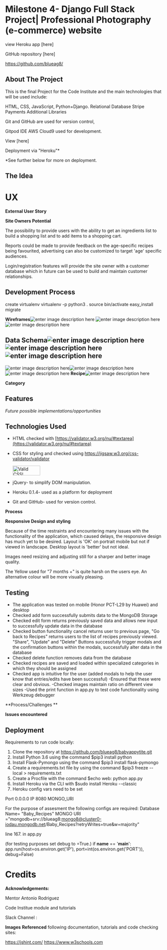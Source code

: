 
#  Milestone 4- Django Full Stack Project| Professional Photography (e-commerce) website


view Heroku app [here]



GitHub repository [here]

https://github.com/blueag8/

## About The Project

This is the final Project for the Code Institute and the main technologies that will be used include:
 
HTML, CSS, JavaScript, Python+Django.
Relational Database
Stripe Payments
Additional Libraries

Git and GitHub are used for version control,

Gitpod IDE
AWS Cloud9 used for development.

View [here]


Deployment via "Heroku"* 

*See further below for more on deployment.

## The Idea



# UX
**External User Story**



**Site Owners Potential**

The possibility to provide users with the ability to get an ingredients list to build a shopping list and to add items to a shopping cart. 

Reports could be made to provide feedback on the age-specific recipes being favourited, advertising can also be customized to target 'age' specific audiences.

Login/registration features will provide the site owner with a customer database which in future can be used to build and maintain customer relationships. 

## Development Process
create virtualenv
virtualenv -p python3 .
source bin/activate
easy_install 
migrate

**Wireframes**![enter image description here](https://res.cloudinary.com/blueag8/image/upload/v1574999839/Photography%20website/Map.png)
![enter image description here](https://res.cloudinary.com/blueag8/image/upload/v1574999839/Photography%20website/Home.png)![enter image description here](https://res.cloudinary.com/blueag8/image/upload/v1574999839/Photography%20website/About.png)
## Data Schema![enter image description here](https://res.cloudinary.com/blueag8/image/upload/v1574999839/Photography%20website/Cart.png)![enter image description here](https://res.cloudinary.com/blueag8/image/upload/v1574999839/Photography%20website/Contact.png)![enter image description here](https://res.cloudinary.com/blueag8/image/upload/v1574999839/Photography%20website/Portfolio.png)

![enter image description here](https://res.cloudinary.com/blueag8/image/upload/v1574999841/Photography%20website/Shop.png)![enter image description here](https://res.cloudinary.com/blueag8/image/upload/v1574999841/Photography%20website/Payment_Confirmation.png)![enter image description here](https://res.cloudinary.com/blueag8/image/upload/v1574999839/Photography%20website/Continue_to_Payment.png)
**Recipe**![enter image description here](https://res.cloudinary.com/blueag8/image/upload/v1574999840/Photography%20website/Payment_Form.png)


**Category**


##  Features

*Future possible implementations/opportunities*


## Technologies Used

 - HTML checked with [https://validator.w3.org/nu/#textarea](https://validator.w3.org/nu/#textarea)
 - CSS for styling and checked using https://jigsaw.w3.org/css-validator/validator<p><a href="http://jigsaw.w3.org/css-validator/check/referer"><img style="border:0;width:88px;height:31px"
        src="http://jigsaw.w3.org/css-validator/images/vcss-blue"
        alt="Valid CSS!" /> </a></p>


 -   jQuery- to simplify DOM manipulation. 

 - Heroku 0.1.4- used as a platform for deployment
 - Git and GitHub- used for version control. 
 

**Process**

**Responsive Design and styling**

Because of the time restraints and encountering many issues with the functionality of the application, which caused delays, the responsive design has much yet to be desired. 
Layout is 'OK' on portrait mobile but not if viewed in landscape. Desktop layout is 'better' but not ideal.
 
Images need resizing and adjusting still for a sharper and better image quality. 

The Yellow used for "7 months +" is quite harsh on the users eye. An alternative colour will be more visually pleasing.

## Testing

 - The application was tested on mobile (Honor PCT-L29 by Huawei) and desktop
 - Checked add form successfully submits data to the MongoDB Storage
 - Checked edit form returns previously saved data and allows new input to successfully update data in the database
 - Checked button functionality cancel returns user to previous page, "Go back to Recipes" returns users to the list of recipes previously viewed. "Share", "Update" and "Delete" Buttons successfully trigger modals and the confirmation buttons within the modals, successfully alter data in the database
 - Checked delete function removes data from the database
 - Checked recipes are saved and loaded within specialized categories in which they should be assigned
 - Checked app is intuitive for the user (added modals to help the user know that entries/edits have been successful)
 -Ensured that these were clear and obvious. 
 -Checked images maintain ratio on different view sizes
 -Used the print function in app.py to test code functionality using Werkzeug debugger
 
**Process/Challenges **


**Issues encountered** 


## Deployment

Requirements to run code locally:

1. Clone the repository at 
https://github.com/blueag8/babyappytite.git
2. Install Python 3.6 using the command $pip3 install python
3. Install Flask-Pymongo using the command $pip3 
install flask-pymongo
4. Create a requirements.txt file by using the command $pip3 freeze --local > requirements.txt
5.  Create a Procfile with the command $echo web: python app.py 
6. Install Heroku via the CLI with $sudo install Heroku --classic
7. Heroku config vars need to be set 

Port 0.0.0.0
IP 8080
MONGO_URI

For the purpose of assesment the following configs are required:
Database Name= "Baby_Recipes"
MONGO URI ="mongodb+srv://blueag8:mongo8@cluster0-iodau.mongodb.net/Baby_Recipes?retryWrites=true&w=majority"

line 167.  in app.py

(for testing  purposes set debug to =True.) 
if __name__ == '__main__':
    app.run(host=os.environ.get('IP'),
            port=int(os.environ.get('PORT')),
            debug=False)

# Credits

**Acknowledgements:**

Mentor Antonio Rodriguez

Code Institue module and tutorials

Slack Channel :




**Images**
**Referenced** following documentation, tutorials and code checking sites:

https://jshint.com/
https://www.w3schools.com




<!--stackedit_data:
eyJoaXN0b3J5IjpbLTE4MzA5NzU4NjAsLTk1MzA4MTgzNiw0OD
k2MDEyMzVdfQ==
-->